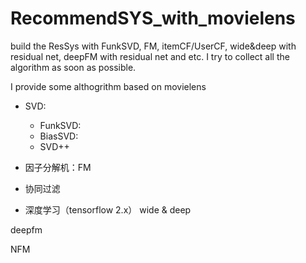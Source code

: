 # RecommendSYS_with_movielens
build the ResSys with FunkSVD, FM, itemCF/UserCF, wide&amp;deep with residual net, deepFM with residual net and etc. I try to collect all the algorithm as soon as possible.

I provide some althogrithm based on movielens

* SVD: 
  * FunkSVD:
  * BiasSVD:
  * SVD++

* 因子分解机：FM

* 协同过滤

* 深度学习（tensorflow 2.x）
wide & deep

deepfm

NFM
